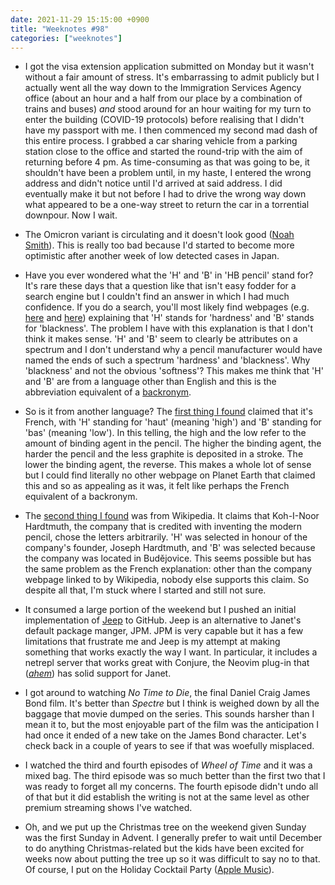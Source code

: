 ```yaml
---
date: 2021-11-29 15:15:00 +0900
title: "Weeknotes #98"
categories: ["weeknotes"]
---
```


- I got the visa extension application submitted on Monday but it wasn't without a fair amount of stress. It's embarrassing to admit publicly but I actually went all the way down to the Immigration Services Agency office (about an hour and a half from our place by a combination of trains and buses) _and_ stood around for an hour waiting for my turn to enter the building (COVID-19 protocols) before realising that I didn't have my passport with me. I then commenced my second mad dash of this entire process. I grabbed a car sharing vehicle from a parking station close to the office and started the round-trip with the aim of returning before 4 pm. As time-consuming as that was going to be, it shouldn't have been a problem until, in my haste, I entered the wrong address and didn't notice until I'd arrived at said address. I did eventually make it but not before I had to drive the wrong way down what appeared to be a one-way street to return the car in a torrential downpour. Now I wait.

- The Omicron variant is circulating and it doesn't look good ([Noah Smith](https://noahpinion.substack.com/p/the-omicron-situation)). This is really too bad because I'd started to become more optimistic after another week of low detected cases in Japan.

- Have you ever wondered what the 'H' and 'B' in 'HB pencil' stand for? It's rare these days that a question like that isn't easy fodder for a search engine but I couldn't find an answer in which I had much confidence. If you do a search, you'll most likely find webpages (e.g. [here](https://pencils.com/pages/hb-graphite-grading-scale) and [here](https://www.pencilsdirect.co.uk/blog/pencil-leads-what-does-hb-2b-etc-mean-362/)) explaining that 'H' stands for 'hardness' and 'B' stands for 'blackness'. The problem I have with this explanation is that I don't think it makes sense. 'H' and 'B' seem to clearly be attributes on a spectrum and I don't understand why a pencil manufacturer would have named the ends of such a spectrum 'hardness' and 'blackness'. Why 'blackness' and not the obvious 'softness'? This makes me think that 'H' and 'B' are from a language other than English and this is the abbreviation equivalent of a [backronym](https://en.wikipedia.org/wiki/Backronym).

- So is it from another language? The [first thing I found](https://workshopsinfrance.com/tips-tricks-and-art-hacks/why-are-pencils-called-h-and-b/) claimed that it's French, with 'H' standing for 'haut' (meaning 'high') and 'B' standing for 'bas' (meaning 'low'). In this telling, the high and the low refer to the amount of binding agent in the pencil. The higher the binding agent, the harder the pencil and the less graphite is deposited in a stroke. The lower the binding agent, the reverse. This makes a whole lot of sense but I could find literally no other webpage on Planet Earth that claimed this and so as appealing as it was, it felt like perhaps the French equivalent of a backronym.

- The [second thing I found](https://en.wikipedia.org/wiki/Pencil) was from Wikipedia. It claims that Koh-I-Noor Hardtmuth, the company that is credited with inventing the modern pencil, chose the letters arbitrarily. 'H' was selected in honour of the company's founder, Joseph Hardtmuth, and 'B' was selected because the company was located in Budějovice. This seems possible but has the same problem as the French explanation: other than the company webpage linked to by Wikipedia, nobody else supports this claim. So despite all that, I'm stuck where I started and still not sure.

- It consumed a large portion of the weekend but I pushed an initial implementation of [Jeep](https://github.com/pyrmont/jeep) to GitHub. Jeep is an alternative to Janet's default package manger, JPM. JPM is very capable but it has a few limitations that frustrate me and Jeep is my attempt at making something that works exactly the way I want. In particular, it includes a netrepl server that works great with Conjure, the Neovim plug-in that (_[ahem](https://github.com/Olical/conjure/pull/265)_) has solid support for Janet.

- I got around to watching _No Time to Die_, the final Daniel Craig James Bond film. It's better than _Spectre_ but I think is weighed down by all the baggage that movie dumped on the series. This sounds harsher than I mean it to, but the most enjoyable part of the film was the anticipation I had once it ended of a new take on the James Bond character. Let's check back in a couple of years to see if that was woefully misplaced.

- I watched the third and fourth episodes of _Wheel of Time_ and it was a mixed bag. The third episode was so much better than the first two that I was ready to forget all my concerns. The fourth episode didn't undo all of that but it did establish the writing is not at the same level as other premium streaming shows I've watched.

- Oh, and we put up the Christmas tree on the weekend given Sunday was the first Sunday in Advent. I generally prefer to wait until December to do anything Christmas-related but the kids have been excited for weeks now about putting the tree up so it was difficult to say no to that. Of course, I put on the Holiday Cocktail Party ([Apple Music](https://music.apple.com/us/playlist/holiday-cocktail-party/pl.c21e1cd068b54c3581f4c92d9e1545b5)).
